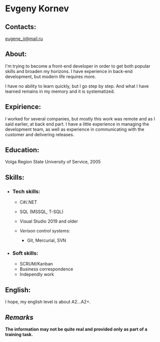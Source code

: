 # Evgeny Kornev

## Contacts:
eugene_jj@mail.ru

## About:
I'm trying to become a front-end developer in order to get both popular skills and broaden my horizons.
I have experience in back-end development, but modern life requires more.

I have no ability to learn quickly, but I go step by step. And what I have learned remains in my memory and it is systematized.

## Expirience:

I worked for several companies, but mostly this work was remote and as I said earlier, at back end part.
I have a little experience in managing the development team, as well as experience in communicating with the customer and delivering releases.

## Education:
Volga Region State University of Service, 2005

## Skills:
* ### Tech skills:
	* C#/.NET
	* SQL (MSSQL, T-SQL)
	* Visual Studio 2019 and older

	* _Verison control systems:_
		* Git, Mercurial, SVN

* ### Soft skills:
	* SCRUM/Kanban
	* Business correspondence
	* Independly work

## English:
I hope, my english level is about A2...A2+.

## _Remarks_
**The information may not be quite real and provided only as part of a training task.**

